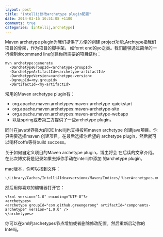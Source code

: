 ```yaml
---
layout: post
title: "Intellij修改archetype plugin配置"
date: 2014-03-16 10:51:08 +1100
comments: true
categories: [intellij,archetype]
---
```

Maven archetype plugin为我们提供了方便的创建
project功能,Archtype指我们项目的骨架，作为项目的脚手架。
如fornt end的yo之类。我们能够通过简单的一行控制台command
line创建你所需要的项目结构：


    mvn archetype:generate
      -DarchetypeGroupId=<archetype-groupId>
      -DarchetypeArtifactId=<archetype-artifactId>
      -DarchetypeVersion=<archetype-version>
      -DgroupId=<my.groupid>
      -DartifactId=<my-artifactId>


常用的Maven archetype plugin有：

*  org.apache.maven.archetypes:maven-archetype-quickstart
*  org.apache.maven.archetypes:maven-archetype-site
*  org.apache.maven.archetypes:maven-archetype-webapp
*  以及spring或者第三方提供了一些archetype plugin。


同时在java世界强大的IDE Intellij也支持按照maven archetype
创建java项目。你只需要选择maven 创建项目，在最后选择你希望的
archetype plugin，然后就可以喝杯coffe等待build success。


关于如何自定义项目的Maven archetype plugin，博主将会
在后续的文章介绍。在此次博文将是记录如果去掉你手动在intellij中添加
的archetype plugin。

mac版本，你可以找到文件：


    ~/Library/Caches/IntelliJIdea<version>/Maven/Indices/'UserArchetypes.xml
然后用你喜欢的编辑器打开它：


    <?xml version="1.0" encoding="UTF-8"?>
    <archetypes>
    <archetype groupId="com.github.greengerong" artifactId="components-archetype" version="1.0.0" />
    </archetypes>

你可以在xml的archetypes节点增加或者删除修改配置，然后重新启动你的Intellij。
